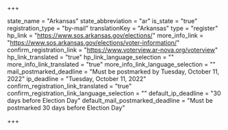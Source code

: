 +++

state_name = "Arkansas"
state_abbreviation = "ar"
is_state = "true"
registration_type = "by-mail"
translationKey = "Arkansas"
type = "register"
hp_link = "https://www.sos.arkansas.gov/elections/"
more_info_link = "https://www.sos.arkansas.gov/elections/voter-information/"
confirm_registration_link = "https://www.voterview.ar-nova.org/voterview"
hp_link_translated = "true"
hp_link_language_selection = ""
more_info_link_translated = "true"
more_info_link_language_selection = ""
mail_postmarked_deadline = "Must be postmarked by Tuesday, October 11, 2022"
ip_deadline = "Tuesday, October 11, 2022"
confirm_registration_link_translated = "true"
confirm_registration_link_language_selection = ""
default_ip_deadline = "30 days before Election Day"
default_mail_postmarked_deadline = "Must be postmarked 30 days before Election Day"

+++